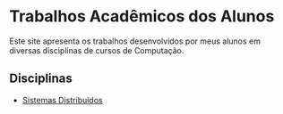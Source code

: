 # Trabalhos Acadêmicos dos Alunos

Este site apresenta os trabalhos desenvolvidos por meus alunos em diversas disciplinas de cursos de Computação.

## Disciplinas

- [Sistemas Distribuídos](sistemas-distribuidos/turma-2025.md)

